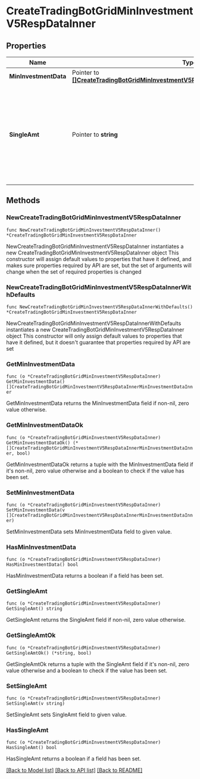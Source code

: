 # CreateTradingBotGridMinInvestmentV5RespDataInner

## Properties

Name | Type | Description | Notes
------------ | ------------- | ------------- | -------------
**MinInvestmentData** | Pointer to [**[]CreateTradingBotGridMinInvestmentV5RespDataInnerMinInvestmentDataInner**](CreateTradingBotGridMinInvestmentV5RespDataInnerMinInvestmentDataInner.md) | Minimum invest Data | [optional] 
**SingleAmt** | Pointer to **string** | Single grid trading amount  In terms of &#x60;spot grid&#x60;, the unit is &#x60;quote currency&#x60;  In terms of &#x60;contract grid&#x60;, the unit is &#x60;contract&#x60; | [optional] [default to ""]

## Methods

### NewCreateTradingBotGridMinInvestmentV5RespDataInner

`func NewCreateTradingBotGridMinInvestmentV5RespDataInner() *CreateTradingBotGridMinInvestmentV5RespDataInner`

NewCreateTradingBotGridMinInvestmentV5RespDataInner instantiates a new CreateTradingBotGridMinInvestmentV5RespDataInner object
This constructor will assign default values to properties that have it defined,
and makes sure properties required by API are set, but the set of arguments
will change when the set of required properties is changed

### NewCreateTradingBotGridMinInvestmentV5RespDataInnerWithDefaults

`func NewCreateTradingBotGridMinInvestmentV5RespDataInnerWithDefaults() *CreateTradingBotGridMinInvestmentV5RespDataInner`

NewCreateTradingBotGridMinInvestmentV5RespDataInnerWithDefaults instantiates a new CreateTradingBotGridMinInvestmentV5RespDataInner object
This constructor will only assign default values to properties that have it defined,
but it doesn't guarantee that properties required by API are set

### GetMinInvestmentData

`func (o *CreateTradingBotGridMinInvestmentV5RespDataInner) GetMinInvestmentData() []CreateTradingBotGridMinInvestmentV5RespDataInnerMinInvestmentDataInner`

GetMinInvestmentData returns the MinInvestmentData field if non-nil, zero value otherwise.

### GetMinInvestmentDataOk

`func (o *CreateTradingBotGridMinInvestmentV5RespDataInner) GetMinInvestmentDataOk() (*[]CreateTradingBotGridMinInvestmentV5RespDataInnerMinInvestmentDataInner, bool)`

GetMinInvestmentDataOk returns a tuple with the MinInvestmentData field if it's non-nil, zero value otherwise
and a boolean to check if the value has been set.

### SetMinInvestmentData

`func (o *CreateTradingBotGridMinInvestmentV5RespDataInner) SetMinInvestmentData(v []CreateTradingBotGridMinInvestmentV5RespDataInnerMinInvestmentDataInner)`

SetMinInvestmentData sets MinInvestmentData field to given value.

### HasMinInvestmentData

`func (o *CreateTradingBotGridMinInvestmentV5RespDataInner) HasMinInvestmentData() bool`

HasMinInvestmentData returns a boolean if a field has been set.

### GetSingleAmt

`func (o *CreateTradingBotGridMinInvestmentV5RespDataInner) GetSingleAmt() string`

GetSingleAmt returns the SingleAmt field if non-nil, zero value otherwise.

### GetSingleAmtOk

`func (o *CreateTradingBotGridMinInvestmentV5RespDataInner) GetSingleAmtOk() (*string, bool)`

GetSingleAmtOk returns a tuple with the SingleAmt field if it's non-nil, zero value otherwise
and a boolean to check if the value has been set.

### SetSingleAmt

`func (o *CreateTradingBotGridMinInvestmentV5RespDataInner) SetSingleAmt(v string)`

SetSingleAmt sets SingleAmt field to given value.

### HasSingleAmt

`func (o *CreateTradingBotGridMinInvestmentV5RespDataInner) HasSingleAmt() bool`

HasSingleAmt returns a boolean if a field has been set.


[[Back to Model list]](../README.md#documentation-for-models) [[Back to API list]](../README.md#documentation-for-api-endpoints) [[Back to README]](../README.md)


